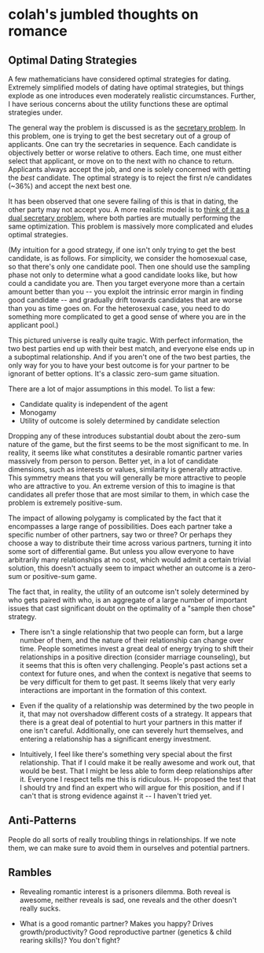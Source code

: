 colah's jumbled thoughts on romance
====================================

Optimal Dating Strategies
---------------------------

A few mathematicians have considered optimal strategies for dating. Extremely simplified models of dating have optimal strategies, but things explode as one introduces even moderately realistic circumstances. Further, I have serious concerns about the utility functions these are optimal strategies under.

The general way the problem is discussed is as the [secretary problem](http://en.wikipedia.org/wiki/Secretary_problem). In this problem, one is trying to get the best secretary out of a group of applicants. One can try the secretaries in sequence. Each candidate is objectively better or worse relative to others. Each time, one must either select that applicant, or move on to the next with no chance to return. Applicants always accept the job, and one is solely concerned with getting the *best* candidate. The optimal strategy is to reject the first n/e candidates (~36%) and accept the next best one.

It has been observed that one severe failing of this is that in dating, the other party may not accept you. A more realistic model is to [think of it as a dual secretary problem](http://mat.tepper.cmu.edu/blog/?p=1392), where both parties are mutually performing the same optimization. This problem is massively more complicated and eludes optimal strategies.

(My intuition for a good strategy, if one isn't only trying to get the best candidate, is as follows. For simplicity, we consider the homosexual case, so that there's only one candidate pool. Then one should use the sampling phase not only to determine what a good candidate looks like, but how could a candidate you are. Then you target everyone more than a certain amount better than you -- you exploit the intrinsic error margin in finding good candidate -- and gradually drift towards candidates that are worse than you as time goes on. For the heterosexual case, you need to do something more complicated to get a good sense of where you are in the applicant pool.)

This pictured universe is really quite tragic. With perfect information, the two best parties end up with their best match, and everyone else ends up in a suboptimal relationship. And if you aren't one of the two best parties, the only way for you to have your best outcome is for your partner to be ignorant of better options. It's a classic zero-sum game situation.

There are a lot of major assumptions in this model. To list a few:

 * Candidate quality is independent of the agent
 * Monogamy
 * Utility of outcome is solely determined by candidate selection

Dropping any of these introduces substantial doubt about the zero-sum nature of the game, but the first seems to be the most significant to me. In reality, it seems like what constitutes a desirable romantic partner varies massively from person to person. Better yet, in a lot of candidate dimensions, such as interests or values, similarity is generally attractive. This symmetry means that you will generally be more attractive to people who are attractive to you. An extreme version of this to imagine is that candidates all prefer those that are most similar to them, in which case the problem is extremely positive-sum.

The impact of allowing polygamy is complicated by the fact that it encompasses a large range of possibilities. Does each partner take a specific number of other partners, say two or three? Or perhaps they choose a way to distribute their time across various partners, turning it into some sort of differential game. But unless you allow everyone to have arbitrarily many relationships at no cost, which would admit a certain trivial solution, this doesn't actually seem to impact whether an outcome is a zero-sum or positive-sum game.


The fact that, in reality, the utility of an outcome isn't solely determined by who gets paired with who, is an aggregate of a large number of important issues that cast significant doubt on the optimality of a "sample then chose" strategy. 

* There isn't a single relationship that two people can form, but a large number of them, and the nature of their relationship can change over time. People sometimes invest a great deal of energy trying to shift their relationships in a positive direction (consider marriage counseling), but it seems that this is often very challenging. People's past actions set a context for future ones, and when the context is negative that seems to be very difficult for them to get past. It seems likely that very early interactions are important in the formation of this context.

* Even if the quality of a relationship was determined by the two people in it, that may not overshadow different costs of a strategy. It appears that there is a great deal of potential to hurt your partners in this matter if one isn't careful. Additionally, one can severely hurt themselves, and entering a relationship has a significant energy investment.

* Intuitively, I feel like there's something very special about the first relationship. That if I could make it be really awesome and work out, that would be best. That I might be less able to form deep relationships after it. Everyone I respect tells me this is ridiculous. H- proposed the test that I should try and find an expert who will argue for this position, and if I can't that is strong evidence against it -- I haven't tried yet.



Anti-Patterns
--------------

People do all sorts of really troubling things in relationships. If we note them, we can make sure to avoid them in ourselves and potential partners.


Rambles
---------

* Revealing romantic interest is a prisoners dilemma. Both reveal is awesome, neither reveals is sad, one reveals and the other doesn't really sucks.

* What is a good romantic partner? Makes you happy? Drives growth/productivity? Good reproductive partner (genetics & child rearing skills)? You don't fight?
